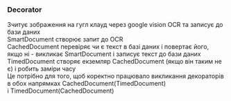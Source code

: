 ### Decorator <br>
Зчитує зображення на гугл клауд через google vision OCR та записує до бази даних <br>
SmartDocument створює запит до OCR <br>
CachedDocument перевіряє чи є текст в базі даних і повертає його, якщо ні - викликає SmartDocument і записує текст до бази даних <br>
TimedDocument створяє екземляр CachedDocument (якщо він таким не є) і робить заміри часу <br>
Це потрібно для того, щоб коректно працювало викликання декораторів в обох напрямках CachedDocument(TimedDocument) <br>
і TimedDocument(CachedDocument) 

